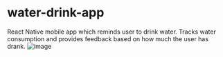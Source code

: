 # water-drink-app
React Native mobile app which reminds user to drink water. Tracks water consumption and provides feedback based on how much the user has drank.
![image](https://i.imgur.com/qhAuaj5.png)
